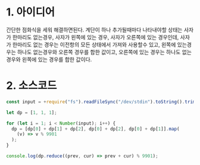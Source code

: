 # 1. 아이디어

간단한 점화식을 세워 해결하면된다. 계단이 하나 추가될때마다 나타내야할 상태는 사자가 한마리도 없는경우, 사자가 왼쪽에 있는 경우, 사자가 오른쪽에 있는 경우인데, 사자가 한마리도 없는 경우는 이전항의 모든 상태에서 가져와 사용할수 있고, 왼쪽에 있는경우는 하나도 없는경우와 오른쪽 경우를 합한 값이고, 오른쪽에 있는 경우는 하나도 없는 경우와 왼쪽에 있는 경우를 합한 값이다.

# 2. 소스코드

```javascript
const input = +require("fs").readFileSync("/dev/stdin").toString().trim();

let dp = [1, 1, 1];

for (let i = 1; i < Number(input); i++) {
  dp = [dp[0] + dp[1] + dp[2], dp[0] + dp[2], dp[0] + dp[1]].map(
    (v) => v % 9901
  );
}

console.log(dp.reduce((prev, cur) => prev + cur) % 9901);
```
